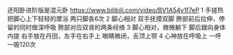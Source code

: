 

还阳卧进阶版是混元卧
https://www.bilibili.com/video/BV1A54y1f7eP
1 手搓热  把脚心上下轻轻的摩浴    两只脚各6次
2  脚心相对  双手抚摸双脚  胯部前后拉伸，停留的同时做深呼吸   胯部对应双肾的两条经络
3  脚心相对，微微躺下  脚后跟向身体内提 右手放在丹田，左手在右手上    眼睛微闭，舌顶上颚
4  心神放在呼吸上  一呼一吸120次